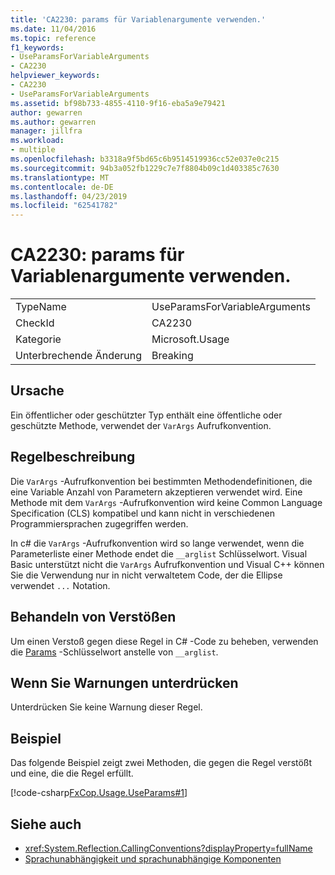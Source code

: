 ```yaml
---
title: 'CA2230: params für Variablenargumente verwenden.'
ms.date: 11/04/2016
ms.topic: reference
f1_keywords:
- UseParamsForVariableArguments
- CA2230
helpviewer_keywords:
- CA2230
- UseParamsForVariableArguments
ms.assetid: bf98b733-4855-4110-9f16-eba5a9e79421
author: gewarren
ms.author: gewarren
manager: jillfra
ms.workload:
- multiple
ms.openlocfilehash: b3318a9f5bd65c6b9514519936cc52e037e0c215
ms.sourcegitcommit: 94b3a052fb1229c7e7f8804b09c1d403385c7630
ms.translationtype: MT
ms.contentlocale: de-DE
ms.lasthandoff: 04/23/2019
ms.locfileid: "62541782"
---
```

# <a name="ca2230-use-params-for-variable-arguments"></a>CA2230: params für Variablenargumente verwenden.

|||
|-|-|
|TypeName|UseParamsForVariableArguments|
|CheckId|CA2230|
|Kategorie|Microsoft.Usage|
|Unterbrechende Änderung|Breaking|

## <a name="cause"></a>Ursache
 Ein öffentlicher oder geschützter Typ enthält eine öffentliche oder geschützte Methode, verwendet der `VarArgs` Aufrufkonvention.

## <a name="rule-description"></a>Regelbeschreibung
 Die `VarArgs` -Aufrufkonvention bei bestimmten Methodendefinitionen, die eine Variable Anzahl von Parametern akzeptieren verwendet wird. Eine Methode mit dem `VarArgs` -Aufrufkonvention wird keine Common Language Specification (CLS) kompatibel und kann nicht in verschiedenen Programmiersprachen zugegriffen werden.

 In c# die `VarArgs` -Aufrufkonvention wird so lange verwendet, wenn die Parameterliste einer Methode endet die `__arglist` Schlüsselwort. Visual Basic unterstützt nicht die `VarArgs` Aufrufkonvention und Visual C++ können Sie die Verwendung nur in nicht verwaltetem Code, der die Ellipse verwendet `...` Notation.

## <a name="how-to-fix-violations"></a>Behandeln von Verstößen
 Um einen Verstoß gegen diese Regel in C# -Code zu beheben, verwenden die [Params](/dotnet/csharp/language-reference/keywords/params) -Schlüsselwort anstelle von `__arglist`.

## <a name="when-to-suppress-warnings"></a>Wenn Sie Warnungen unterdrücken
 Unterdrücken Sie keine Warnung dieser Regel.

## <a name="example"></a>Beispiel
 Das folgende Beispiel zeigt zwei Methoden, die gegen die Regel verstößt und eine, die die Regel erfüllt.

 [!code-csharp[FxCop.Usage.UseParams#1](../code-quality/codesnippet/CSharp/ca2230-use-params-for-variable-arguments_1.cs)]

## <a name="see-also"></a>Siehe auch

- <xref:System.Reflection.CallingConventions?displayProperty=fullName>
- [Sprachunabhängigkeit und sprachunabhängige Komponenten](/dotnet/standard/language-independence-and-language-independent-components)